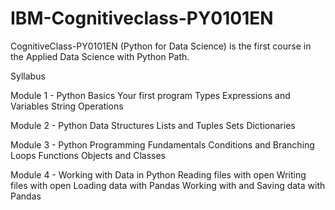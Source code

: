 # IBM-Cognitiveclass-PY0101EN
CognitiveClass-PY0101EN (Python for Data Science) is the first course in the Applied Data Science with Python Path. 

Syllabus

Module 1 - Python Basics
Your first program
Types
Expressions and Variables
String Operations

Module 2 - Python Data Structures
Lists and Tuples
Sets
Dictionaries

Module 3 - Python Programming Fundamentals
Conditions and Branching
Loops
Functions
Objects and Classes

Module 4 - Working with Data in Python
Reading files with open
Writing files with open
Loading data with Pandas
Working with and Saving data with Pandas
